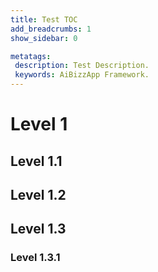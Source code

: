 ```yaml
---
title: Test TOC
add_breadcrumbs: 1
show_sidebar: 0

metatags:
 description: Test Description.
 keywords: AiBizzApp Framework.
---
```


# Level 1

## Level 1.1

## Level 1.2

## Level 1.3

### Level 1.3.1
